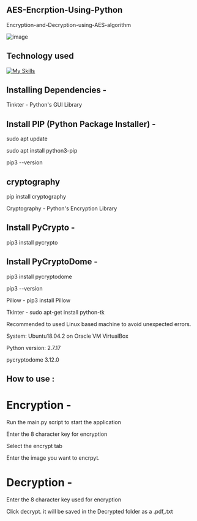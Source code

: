 ## AES-Encrption-Using-Python

Encryption-and-Decryption-using-AES-algorithm

![image](https://github.com/user-attachments/assets/1ca05b66-e176-49ae-9d3d-419b5dcda532)

## Technology used

[![My Skills](https://skillicons.dev/icons?i=py&theme=dark)](https://skillicons.dev)

## Installing Dependencies -
Tinkter - Python's GUI Library
## Install PIP (Python Package Installer) -
sudo apt update

sudo apt install python3-pip

pip3 --version

## cryptography
pip install cryptography

Cryptography - Python's Encryption Library

## Install PyCrypto -
pip3 install pycrypto

## Install PyCryptoDome -
pip3 install pycryptodome

pip3 --version

Pillow -   pip3 install Pillow

Tkinter -  sudo apt-get install python-tk

Recommended to used Linux based machine to avoid unexpected errors.

System: Ubuntu18.04.2 on Oracle VM VirtualBox

Python version: 2.7.17

pycryptodome 3.12.0

## How to use :
# Encryption -
Run the main.py script to start the application

Enter the 8 character key for encryption

Select the encrypt tab

Enter the image you want to encrpyt.

# Decryption -
Enter the 8 character key used for encryption

Click decrypt. it will be saved in the Decrypted folder as a .pdf,.txt
